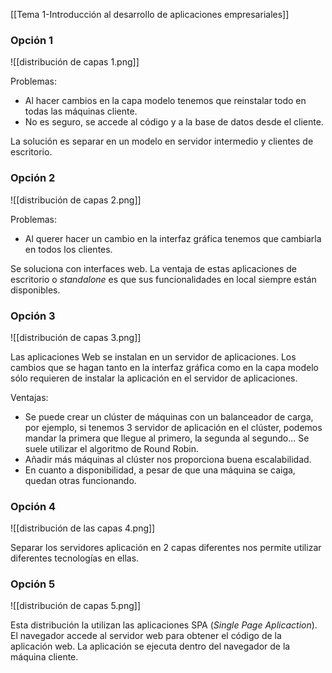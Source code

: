 [[Tema 1-Introducción al desarrollo de aplicaciones empresariales]]

### Opción 1
![[distribución de capas 1.png]]

Problemas:
+ Al hacer cambios en la capa modelo tenemos que reinstalar todo en todas las máquinas cliente.
+ No es seguro, se accede al código y a la base de datos desde el cliente.

La solución es separar en un modelo en servidor intermedio y clientes de escritorio.

### Opción 2
![[distribución de capas 2.png]]

Problemas:
+ Al querer hacer un cambio en la interfaz gráfica tenemos que cambiarla en todos los clientes. 

Se soluciona con interfaces web. La ventaja de estas aplicaciones de escritorio o *standalone* es que sus funcionalidades en local siempre están disponibles.

### Opción 3
![[distribución de capas 3.png]]

Las aplicaciones Web se instalan en un servidor de aplicaciones. Los cambios que se hagan tanto en la interfaz gráfica como en la capa modelo sólo requieren de instalar la aplicación en el servidor de aplicaciones.

Ventajas:
+ Se puede crear un clúster de máquinas con un balanceador de carga, por ejemplo, si tenemos 3 servidor de aplicación en el clúster, podemos mandar la primera que llegue al primero, la segunda al segundo... Se suele utilizar el algoritmo de Round Robin.
+ Añadir más máquinas al clúster nos proporciona buena escalabilidad.
+ En cuanto a disponibilidad, a pesar de que una máquina se caiga, quedan otras funcionando.

### Opción 4
![[distribución de las capas 4.png]]

Separar los servidores aplicación en 2 capas diferentes nos permite utilizar diferentes tecnologías en ellas.

### Opción 5
![[distribución de capas 5.png]]

Esta distribución la utilizan las aplicaciones SPA (*Single Page Aplicaction*). El navegador accede al servidor web para obtener el código de la aplicación web. La aplicación se ejecuta dentro del navegador de la máquina cliente.